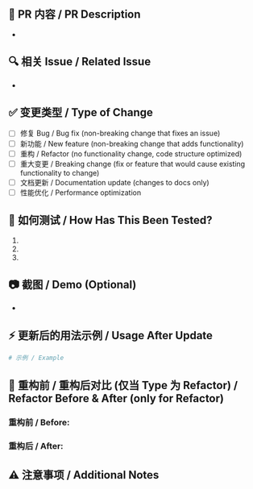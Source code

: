 ## 📌 PR 内容 / PR Description
<!-- 简要描述本次 PR 的改动点 / Briefly describe the changes in this PR -->
- 

## 🔍 相关 Issue / Related Issue
<!-- 例如：Fix #123 / Close #456 -->
- 

## ✅ 变更类型 / Type of Change
<!-- 勾选对应选项 / Check the relevant options -->
- [ ] 修复 Bug / Bug fix (non-breaking change that fixes an issue)
- [ ] 新功能 / New feature (non-breaking change that adds functionality)
- [ ] 重构 / Refactor (no functionality change, code structure optimized)
- [ ] 重大变更 / Breaking change (fix or feature that would cause existing functionality to change)
- [ ] 文档更新 / Documentation update (changes to docs only)
- [ ] 性能优化 / Performance optimization

## 🧪 如何测试 / How Has This Been Tested?
<!-- 描述测试步骤 / Describe the tests that you ran to verify your changes -->
1. 
2. 
3. 

## 📷 截图 / Demo (Optional)
<!-- 如果是文档改动或者性能优化 / If document changes or performance optimization, please attach screenshots -->
- 

## ⚡ 更新后的用法示例 / Usage After Update
<!-- 请提供更新后的调用示例 / Provide example(s) of usage after your changes -->
```python
# 示例 / Example
```

## 🔄 重构前 / 重构后对比 (仅当 Type 为 Refactor) / Refactor Before & After (only for Refactor)
<!-- 请提供重构前后的调用对比 / Provide before & after usage for refactor -->

### 重构前 / Before:


### 重构后 / After:


## ⚠️ 注意事项 / Additional Notes
<!-- 是否有依赖更新、迁移步骤或其他注意点 / Mention dependencies, migration steps, or any other concerns -->